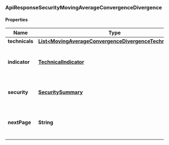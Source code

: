 
### ApiResponseSecurityMovingAverageConvergenceDivergence

#### Properties
Name | Type | Description | Notes
------------ | ------------- | ------------- | -------------
**technicals** | [**List&lt;MovingAverageConvergenceDivergenceTechnicalValue&gt;**](MovingAverageConvergenceDivergenceTechnicalValue.md) |  |  [optional]
**indicator** | [**TechnicalIndicator**](TechnicalIndicator.md) | The name and symbol of the technical indicator |  [optional]
**security** | [**SecuritySummary**](SecuritySummary.md) | The Security of the Stock Price |  [optional]
**nextPage** | **String** | The token required to request the next page of the data |  [optional]



